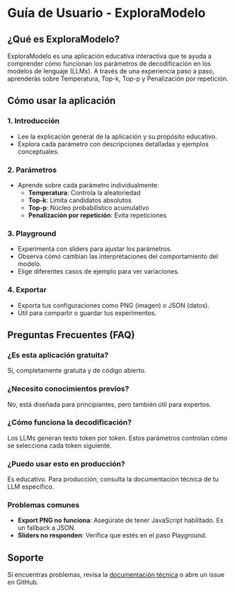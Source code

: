 # Guía de Usuario - ExploraModelo

## ¿Qué es ExploraModelo?

ExploraModelo es una aplicación educativa interactiva que te ayuda a comprender cómo funcionan los parámetros de decodificación en los modelos de lenguaje (LLMs). A través de una experiencia paso a paso, aprenderás sobre Temperatura, Top-k, Top-p y Penalización por repetición.

## Cómo usar la aplicación

### 1. Introducción
- Lee la explicación general de la aplicación y su propósito educativo.
- Explora cada parámetro con descripciones detalladas y ejemplos conceptuales.

### 2. Parámetros
- Aprende sobre cada parámetro individualmente:
  - **Temperatura**: Controla la aleatoriedad
  - **Top-k**: Limita candidatos absolutos
  - **Top-p**: Núcleo probabilístico acumulativo
  - **Penalización por repetición**: Evita repeticiones

### 3. Playground
- Experimenta con sliders para ajustar los parámetros.
- Observa cómo cambian las interpretaciones del comportamiento del modelo.
- Elige diferentes casos de ejemplo para ver variaciones.

### 4. Exportar
- Exporta tus configuraciones como PNG (imagen) o JSON (datos).
- Útil para compartir o guardar tus experimentos.

## Preguntas Frecuentes (FAQ)

### ¿Es esta aplicación gratuita?
Sí, completamente gratuita y de código abierto.

### ¿Necesito conocimientos previos?
No, está diseñada para principiantes, pero también útil para expertos.

### ¿Cómo funciona la decodificación?
Los LLMs generan texto token por token. Estos parámetros controlan cómo se selecciona cada token siguiente.

### ¿Puedo usar esto en producción?
Es educativo. Para producción, consulta la documentación técnica de tu LLM específico.

### Problemas comunes
- **Export PNG no funciona**: Asegúrate de tener JavaScript habilitado. Es un fallback a JSON.
- **Sliders no responden**: Verifica que estés en el paso Playground.

## Soporte
Si encuentras problemas, revisa la [documentación técnica](../README.md) o abre un issue en GitHub.